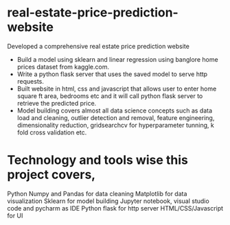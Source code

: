 # real-estate-price-prediction-website
Developed a comprehensive real estate price prediction website
- Build a model using sklearn and linear regression using banglore home prices dataset from kaggle.com.
- Write a python flask server that uses the saved model to serve http requests.
- Built website in html, css and javascript that allows user to enter home square ft area, bedrooms etc and it will call python flask server to retrieve the predicted price.
- Model building covers almost all data science concepts such as data load and cleaning, outlier detection and removal, feature engineering, dimensionality reduction, gridsearchcv for hyperparameter tunning, k fold cross validation etc.

# Technology and tools wise this project covers,
Python
Numpy and Pandas for data cleaning
Matplotlib for data visualization
Sklearn for model building
Jupyter notebook, visual studio code and pycharm as IDE
Python flask for http server
HTML/CSS/Javascript for UI
